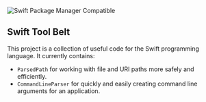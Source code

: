 ![Swift Package Manager Compatible]()

## Swift Tool Belt

This project is a collection of useful code for the Swift programming language.  It currently contains:

- `ParsedPath` for working with file and URI paths more safely and efficiently.
- `CommandLineParser` for quickly and easily creating command line arguments for an application.

